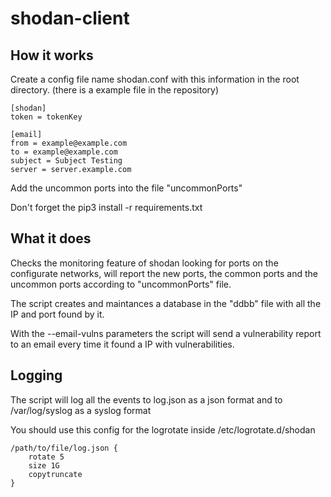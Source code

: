 # shodan-client

## How it works
Create a config file name shodan.conf with this information in the root directory. (there is a example file in the repository)

```
[shodan]
token = tokenKey

[email]
from = example@example.com
to = example@example.com
subject = Subject Testing
server = server.example.com
```
Add the uncommon ports into the file "uncommonPorts"

Don't forget the pip3 install -r requirements.txt

## What it does
Checks the monitoring feature of shodan looking for ports on the configurate networks, will report the new ports, the common ports and the uncommon ports according to "uncommonPorts" file.

The script creates and maintances a database in the "ddbb" file with all the IP and port found by it.

With the --email-vulns parameters the script will send a vulnerability report to an email every time it found a IP with vulnerabilities.

## Logging
The script will log all the events to log.json as a json format and to /var/log/syslog as a syslog format

You should use this config for the logrotate inside /etc/logrotate.d/shodan

```
/path/to/file/log.json {
    rotate 5
    size 1G
    copytruncate
}
```
